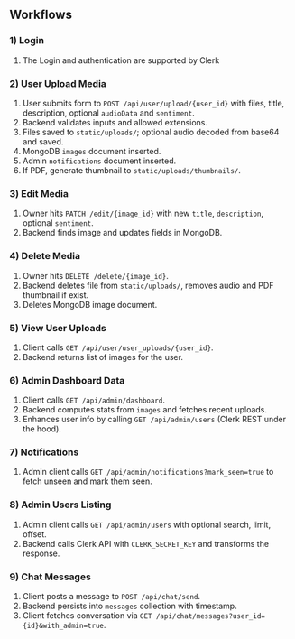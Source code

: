 ## Workflows

### 1) Login 
1. The Login and authentication are supported by Clerk

### 2) User Upload Media
1. User submits form to `POST /api/user/upload/{user_id}` with files, title, description, optional `audioData` and `sentiment`.
2. Backend validates inputs and allowed extensions.
3. Files saved to `static/uploads/`; optional audio decoded from base64 and saved.
4. MongoDB `images` document inserted.
5. Admin `notifications` document inserted.
6. If PDF, generate thumbnail to `static/uploads/thumbnails/`.

### 3) Edit Media
1. Owner hits `PATCH /edit/{image_id}` with new `title`, `description`, optional `sentiment`.
2. Backend finds image and updates fields in MongoDB.

### 4) Delete Media
1. Owner hits `DELETE /delete/{image_id}`.
2. Backend deletes file from `static/uploads/`, removes audio and PDF thumbnail if exist.
3. Deletes MongoDB image document.

### 5) View User Uploads
1. Client calls `GET /api/user/user_uploads/{user_id}`.
2. Backend returns list of images for the user.

### 6) Admin Dashboard Data
1. Client calls `GET /api/admin/dashboard`.
2. Backend computes stats from `images` and fetches recent uploads.
3. Enhances user info by calling `GET /api/admin/users` (Clerk REST under the hood).

### 7) Notifications
1. Admin client calls `GET /api/admin/notifications?mark_seen=true` to fetch unseen and mark them seen.

### 8) Admin Users Listing
1. Admin client calls `GET /api/admin/users` with optional search, limit, offset.
2. Backend calls Clerk API with `CLERK_SECRET_KEY` and transforms the response.

### 9) Chat Messages
1. Client posts a message to `POST /api/chat/send`.
2. Backend persists into `messages` collection with timestamp.
3. Client fetches conversation via `GET /api/chat/messages?user_id={id}&with_admin=true`.



